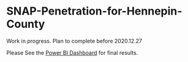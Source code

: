 # SNAP-Penetration-for-Hennepin-County
Work in progress. Plan to complete before 2020.12.27

Please See the [Power BI Dashboard](https://app.powerbi.com/view?r=eyJrIjoiYzRmNTdjYWQtMDE4ZS00ZDYxLWFmYmMtNDZiYzZlMmNjMDdjIiwidCI6Ijc3YjRmOGFkLWY2MmEtNGUzYS05OWFmLTAwM2RhNzYwMDQ3YyIsImMiOjF9&pageName=ReportSection) for final results.
